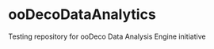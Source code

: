 ooDecoDataAnalytics
===================

Testing repository for ooDeco Data Analysis Engine initiative
